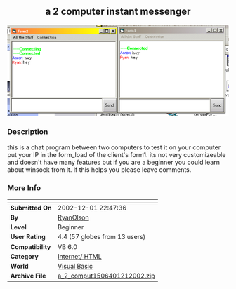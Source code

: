 ﻿<div align="center">

## a 2 computer instant messenger

<img src="PIC20021212351505141.gif">
</div>

### Description

this is a chat program between two computers to test it on your computer put your IP in the form_load of the client's form1. its not very customizeable and doesn't have many features but if you are a beginner you could learn about winsock from it. if this helps you please leave comments.
 
### More Info
 


<span>             |<span>
---                |---
**Submitted On**   |2002-12-01 22:47:36
**By**             |[RyanOlson](https://github.com/Planet-Source-Code/PSCIndex/blob/master/ByAuthor/ryanolson.md)
**Level**          |Beginner
**User Rating**    |4.4 (57 globes from 13 users)
**Compatibility**  |VB 6\.0
**Category**       |[Internet/ HTML](https://github.com/Planet-Source-Code/PSCIndex/blob/master/ByCategory/internet-html__1-34.md)
**World**          |[Visual Basic](https://github.com/Planet-Source-Code/PSCIndex/blob/master/ByWorld/visual-basic.md)
**Archive File**   |[a\_2\_comput1506401212002\.zip](https://github.com/Planet-Source-Code/ryanolson-a-2-computer-instant-messenger__1-41217/archive/master.zip)









